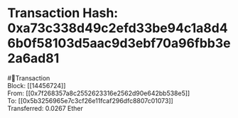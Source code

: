 
Transaction Hash: 0xa73c338d49c2efd33be94c1a8d46b0f58103d5aac9d3ebf70a96fbb3e2a6ad81
====================================================================================
  
#💸Transaction  
Block: [[14456724]]  
From: [[0x7f268357a8c2552623316e2562d90e642bb538e5]]  
To: [[0x5b3256965e7c3cf26e11fcaf296dfc8807c01073]]  
Transferred: 0.0267 Ether